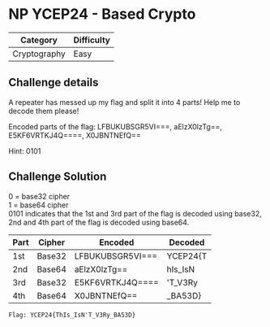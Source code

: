 # NP YCEP24 - Based Crypto

| Category | Difficulty |
| --- | --- |
| Cryptography | Easy

## Challenge details
A repeater has messed up my flag and split it into 4 parts! Help me to decode them please!

Encoded parts of the flag: LFBUKUBSGR5VI===, aElzX0lzTg==, E5KF6VRTKJ4Q====, X0JBNTNEfQ==

Hint: 0101

## Challenge Solution
0 = base32 cipher<br>
1 = base64 cipher<br>
0101 indicates that the 1st and 3rd part of the flag is decoded using base32, 2nd and 4th part of the flag is decoded using base64.

| Part | Cipher | Encoded | Decoded  |
| --- | --- | --- | --- |
| 1st | Base32 | LFBUKUBSGR5VI=== | YCEP24{T |
| 2nd | Base64 | aElzX0lzTg== | hIs_IsN |
| 3rd | Base32 | E5KF6VRTKJ4Q==== | 'T_V3Ry |
| 4th | Base64 | X0JBNTNEfQ== | _BA53D} |

`Flag: YCEP24{ThIs_IsN'T_V3Ry_BA53D}`

